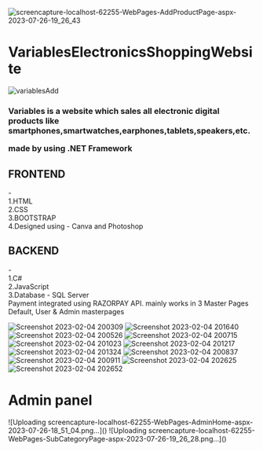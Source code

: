 ![screencapture-localhost-62255-WebPages-AddProductPage-aspx-2023-07-26-19_26_43](https://github.com/harshkhavale/asp.net-mobile-shopee-variables/assets/91471322/d0c864b0-89ec-48ae-9cee-394691adec4a)
# VariablesElectronicsShoppingWebsite
![variablesAdd](https://user-images.githubusercontent.com/91471322/216743873-73ba93b9-00ac-4524-b8c1-404f8a072f9b.png)
<h3>
Variables is a website which sales all electronic digital products like smartphones,smartwatches,earphones,tablets,speakers,etc.

made by using .NET Framework 
</h3 >
<h2>FRONTEND</h2> - 
</br>1.HTML
</br>2.CSS
</br>3.BOOTSTRAP
</br>4.Designed using - Canva and Photoshop
</br><h2>BACKEND</h2> - </br>1.C#
</br>2.JavaScript
</br>3.Database - SQL Server
<br>
Payment integrated using RAZORPAY API.
mainly works in 3 Master Pages Default, User & Admin masterpages

![Screenshot 2023-02-04 200309](https://user-images.githubusercontent.com/91471322/216773871-1c75555a-81f2-4c77-b307-aa987e465716.png)
![Screenshot 2023-02-04 201640](https://user-images.githubusercontent.com/91471322/216773878-6897bb60-e39e-4e76-9005-2fbab05f5feb.png)
![Screenshot 2023-02-04 200526](https://user-images.githubusercontent.com/91471322/216773885-6e530a30-0321-4b1f-9a35-ea1e4fb748bf.png)
![Screenshot 2023-02-04 200715](https://user-images.githubusercontent.com/91471322/216773888-1d8bc4cc-0ea9-4d01-8173-9948533ecaa8.png)
![Screenshot 2023-02-04 201023](https://user-images.githubusercontent.com/91471322/216773899-c15cc12c-ac90-41f0-8fea-c5bae241cc41.png)
![Screenshot 2023-02-04 201217](https://user-images.githubusercontent.com/91471322/216773907-035b066d-2de9-4b5a-8b9a-56a0553573df.png)
![Screenshot 2023-02-04 201324](https://user-images.githubusercontent.com/91471322/216773917-cb41a2d7-e95e-4076-bf31-81341f6f7629.png)
![Screenshot 2023-02-04 200837](https://user-images.githubusercontent.com/91471322/216773921-223576b0-9541-4e51-9f95-2efe4374f735.png)
![Screenshot 2023-02-04 200911](https://user-images.githubusercontent.com/91471322/216773966-b7253aa0-d18b-45f3-acc7-b228e76a3608.png)
![Screenshot 2023-02-04 202625](https://user-images.githubusercontent.com/91471322/216774238-dbfcc316-f389-411f-aab2-db6707c237d0.png)
![Screenshot 2023-02-04 202652](https://user-images.githubusercontent.com/91471322/216774242-f72ea5bd-a6dc-4076-8f52-72ee361dec10.png)
<h1>Admin panel</h1>
![Uploading screencapture-localhost-62255-WebPages-AdminHome-aspx-2023-07-26-18_51_04.png…]()
![Uploading screencapture-localhost-62255-WebPages-SubCategoryPage-aspx-2023-07-26-19_26_28.png…]()
